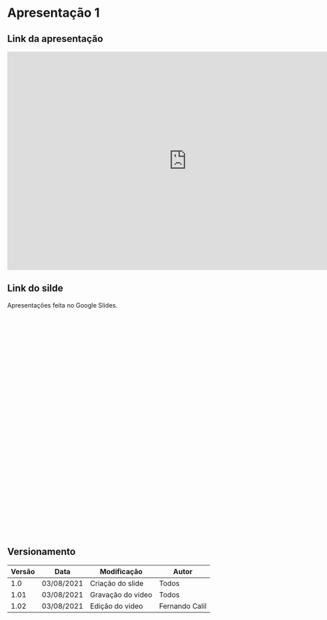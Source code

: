 # Apresentação 1

## Link da apresentação

<iframe width="820" height="500" src="https://www.youtube.com/watch?v=Rz7BkRF21Ug" frameborder="0"
    allow="accelerometer; autoplay; clipboard-write; encrypted-media; gyroscope; picture-in-picture"
    allowfullscreen></iframe>

## Link do silde

Apresentações feita no Google Slides.

<iframe width="820" height="500" src="hhttps://docs.google.com/presentation/d/19Pz6XfJcDeKM8RxuLLvaAiWUaj_Sl0zonHeeni7l7IY/edit?usp=sharing
" frameborder="0"
    allow="accelerometer; autoplay; clipboard-write; encrypted-media; gyroscope; picture-in-picture"
    allowfullscreen></iframe>

#### 

## Versionamento
<center>

| Versão | Data | Modificação | Autor |
|--|--|--|--|
| 1.0  | 03/08/2021 | Criação do slide | Todos |
| 1.01 | 03/08/2021 | Gravação do video | Todos |
| 1.02 | 03/08/2021 | Edição do video | Fernando Calil |

</center>